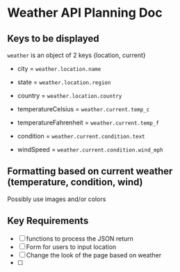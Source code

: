 # Weather API Planning Doc

## Keys to be displayed
`weather` is an object of 2 keys {location, current}

- city =  `weather.location.name`
- state =  `weather.location.region`
- country = `weather.location.country`

- temperatureCelsius = `weather.current.temp_c`
- temperatureFahrenheit = `weather.current.temp_f`
- condition = `weather.current.condition.text`
- windSpeed = `weather.current.condition.wind_mph`

## Formatting based on current weather (temperature, condition, wind)
Possibly use images and/or colors

## Key Requirements
 - [ ] functions to process the JSON return
 - [ ] Form for users to input location
 - [ ] Change the look of the page based on weather
 - [ ] 